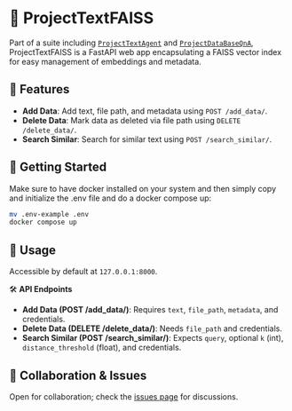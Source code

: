 # 🚀 **ProjectTextFAISS**

Part of a suite including [`ProjectTextAgent`](https://github.com/Flagro/ProjectTextAgent) and [`ProjectDataBaseQnA`](https://github.com/Flagro/ProjectDataBaseQnA), ProjectTextFAISS is a FastAPI web app encapsulating a FAISS vector index for easy management of embeddings and metadata.

## 🌟 **Features**
- **Add Data**: Add text, file path, and metadata using `POST /add_data/`.
- **Delete Data**: Mark data as deleted via file path using `DELETE /delete_data/`.
- **Search Similar**: Search for similar text using `POST /search_similar/`.

## 🚀 **Getting Started**
Make sure to have docker installed on your system and then simply copy and initialize the .env file and do a docker compose up:
```bash
mv .env-example .env
docker compose up
```

## 📘 **Usage**
Accessible by default at `127.0.0.1:8000`. 

🛠️ **API Endpoints**
- **Add Data (POST /add_data/)**: Requires `text`, `file_path`, `metadata`, and credentials.
- **Delete Data (DELETE /delete_data/)**: Needs `file_path` and credentials.
- **Search Similar (POST /search_similar/)**: Expects `query`, optional `k` (int), `distance_threshold` (float), and credentials.

## 🤝 **Collaboration & Issues**
Open for collaboration; check the [issues page](https://github.com/Flagro/ProjectTextFAISS/issues) for discussions.
